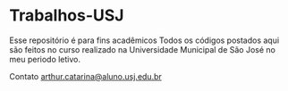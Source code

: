 # Trabalhos-USJ
Esse repositório é para fins acadêmicos
Todos os códigos postados aqui são feitos no curso realizado na Universidade Municipal de São José no meu periodo letivo.

Contato arthur.catarina@aluno.usj.edu.br
